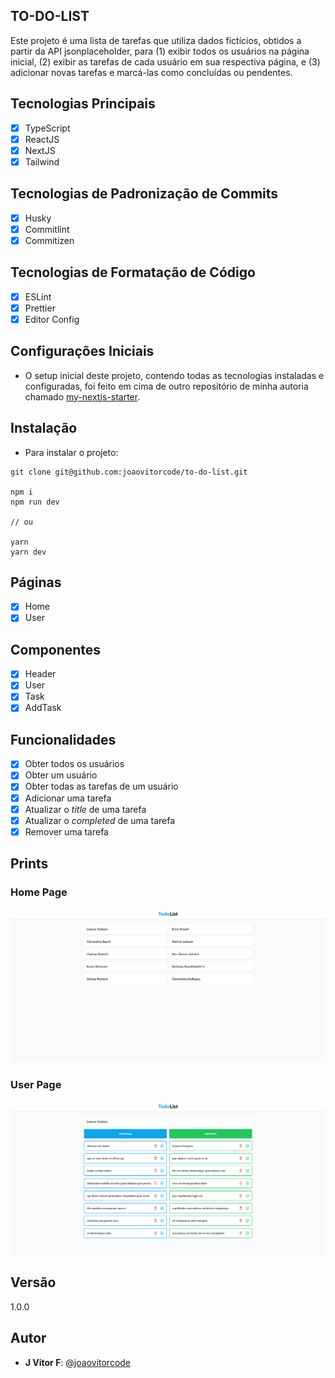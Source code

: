 ## TO-DO-LIST

Este projeto é uma lista de tarefas que utiliza dados fictícios, obtidos a partir da API jsonplaceholder, para (1) exibir todos os usuários na página inicial, (2) exibir as tarefas de cada usuário em sua respectiva página, e (3) adicionar novas tarefas e marcá-las como concluídas ou pendentes.

## Tecnologias Principais

- [x] TypeScript
- [x] ReactJS
- [x] NextJS
- [x] Tailwind

## Tecnologias de Padronização de Commits

- [x] Husky
- [x] Commitlint
- [x] Commitizen

## Tecnologias de Formatação de Código

- [x] ESLint
- [x] Prettier
- [x] Editor Config

## Configurações Iniciais

- O setup inicial deste projeto, contendo todas as tecnologias instaladas e configuradas, foi feito em cima de outro repositório de minha autoria chamado [my-nextjs-starter](https://github.com/joaovitorcode/my-nextjs-starter).

## Instalação

- Para instalar o projeto:

```
git clone git@github.com:joaovitorcode/to-do-list.git

npm i
npm run dev

// ou

yarn
yarn dev
```

## Páginas

- [x] Home
- [x] User

## Componentes

- [x] Header
- [x] User
- [x] Task
- [x] AddTask

## Funcionalidades

- [x] Obter todos os usuários
- [x] Obter um usuário
- [x] Obter todas as tarefas de um usuário
- [x] Adicionar uma tarefa
- [x] Atualizar o _title_ de uma tarefa
- [x] Atualizar o _completed_ de uma tarefa
- [x] Remover uma tarefa

## Prints
### Home Page
![print da página inicial](https://github.com/joaovitorcode/to-do-list/blob/main/public/print_home_page.png)

### User Page
![print da página de usuário](https://github.com/joaovitorcode/to-do-list/blob/main/public/print_user_page.png)

## Versão

1.0.0

## Autor

- **J Vitor F**: [@joaovitorcode](https://github.com/joaovitorcode)
